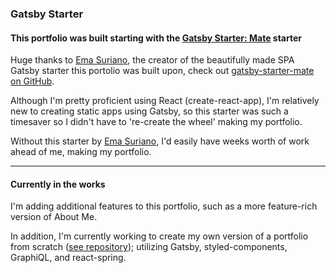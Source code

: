 ### Gatsby Starter
#### This portfolio was built starting with the [Gatsby Starter: Mate](https://github.com/EmaSuriano/gatsby-starter-mate) starter

Huge thanks to [Ema Suriano](https://github.com/EmaSuriano), the creator of the beautifully made SPA Gatsby starter this portolio was built upon, check out [gatsby-starter-mate on GitHub](https://github.com/EmaSuriano/gatsby-starter-mate).

Although I'm pretty proficient using React (create-react-app), I'm relatively new to creating static apps using Gatsby, so this starter was such a timesaver so I didn't have to 're-create the wheel' making my portfolio. 

Without this starter by [Ema Suriano](https://github.com/EmaSuriano), I'd easily have weeks worth of work ahead of me, making my portfolio.

---
#### Currently in the works

I'm adding additional features to this portfolio, such as a more feature-rich version of About Me.

In addition,  I'm currently working to create my own version of a portfolio from scratch ([see repository](https://github.com/boostinwrx/tiffanyPortfolio-gatsby-styledcomp)); utilizing Gatsby, styled-components, GraphiQL, and react-spring.


